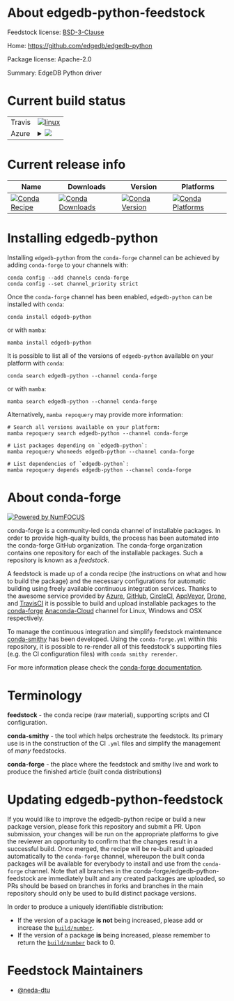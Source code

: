About edgedb-python-feedstock
=============================

Feedstock license: [BSD-3-Clause](https://github.com/conda-forge/edgedb-python-feedstock/blob/main/LICENSE.txt)

Home: https://github.com/edgedb/edgedb-python

Package license: Apache-2.0

Summary: EdgeDB Python driver

Current build status
====================


<table><tr>
    <td>Travis</td>
    <td>
      <a href="https://app.travis-ci.com/conda-forge/edgedb-python-feedstock">
        <img alt="linux" src="https://img.shields.io/travis/com/conda-forge/edgedb-python-feedstock/main.svg?label=Linux">
      </a>
    </td>
  </tr>
    
  <tr>
    <td>Azure</td>
    <td>
      <details>
        <summary>
          <a href="https://dev.azure.com/conda-forge/feedstock-builds/_build/latest?definitionId=20021&branchName=main">
            <img src="https://dev.azure.com/conda-forge/feedstock-builds/_apis/build/status/edgedb-python-feedstock?branchName=main">
          </a>
        </summary>
        <table>
          <thead><tr><th>Variant</th><th>Status</th></tr></thead>
          <tbody><tr>
              <td>linux_64_python3.10.____cpython</td>
              <td>
                <a href="https://dev.azure.com/conda-forge/feedstock-builds/_build/latest?definitionId=20021&branchName=main">
                  <img src="https://dev.azure.com/conda-forge/feedstock-builds/_apis/build/status/edgedb-python-feedstock?branchName=main&jobName=linux&configuration=linux%20linux_64_python3.10.____cpython" alt="variant">
                </a>
              </td>
            </tr><tr>
              <td>linux_64_python3.8.____cpython</td>
              <td>
                <a href="https://dev.azure.com/conda-forge/feedstock-builds/_build/latest?definitionId=20021&branchName=main">
                  <img src="https://dev.azure.com/conda-forge/feedstock-builds/_apis/build/status/edgedb-python-feedstock?branchName=main&jobName=linux&configuration=linux%20linux_64_python3.8.____cpython" alt="variant">
                </a>
              </td>
            </tr><tr>
              <td>linux_64_python3.9.____cpython</td>
              <td>
                <a href="https://dev.azure.com/conda-forge/feedstock-builds/_build/latest?definitionId=20021&branchName=main">
                  <img src="https://dev.azure.com/conda-forge/feedstock-builds/_apis/build/status/edgedb-python-feedstock?branchName=main&jobName=linux&configuration=linux%20linux_64_python3.9.____cpython" alt="variant">
                </a>
              </td>
            </tr><tr>
              <td>linux_aarch64_python3.10.____cpython</td>
              <td>
                <a href="https://dev.azure.com/conda-forge/feedstock-builds/_build/latest?definitionId=20021&branchName=main">
                  <img src="https://dev.azure.com/conda-forge/feedstock-builds/_apis/build/status/edgedb-python-feedstock?branchName=main&jobName=linux&configuration=linux%20linux_aarch64_python3.10.____cpython" alt="variant">
                </a>
              </td>
            </tr><tr>
              <td>linux_aarch64_python3.8.____cpython</td>
              <td>
                <a href="https://dev.azure.com/conda-forge/feedstock-builds/_build/latest?definitionId=20021&branchName=main">
                  <img src="https://dev.azure.com/conda-forge/feedstock-builds/_apis/build/status/edgedb-python-feedstock?branchName=main&jobName=linux&configuration=linux%20linux_aarch64_python3.8.____cpython" alt="variant">
                </a>
              </td>
            </tr><tr>
              <td>linux_aarch64_python3.9.____cpython</td>
              <td>
                <a href="https://dev.azure.com/conda-forge/feedstock-builds/_build/latest?definitionId=20021&branchName=main">
                  <img src="https://dev.azure.com/conda-forge/feedstock-builds/_apis/build/status/edgedb-python-feedstock?branchName=main&jobName=linux&configuration=linux%20linux_aarch64_python3.9.____cpython" alt="variant">
                </a>
              </td>
            </tr><tr>
              <td>osx_64_python3.10.____cpython</td>
              <td>
                <a href="https://dev.azure.com/conda-forge/feedstock-builds/_build/latest?definitionId=20021&branchName=main">
                  <img src="https://dev.azure.com/conda-forge/feedstock-builds/_apis/build/status/edgedb-python-feedstock?branchName=main&jobName=osx&configuration=osx%20osx_64_python3.10.____cpython" alt="variant">
                </a>
              </td>
            </tr><tr>
              <td>osx_64_python3.8.____cpython</td>
              <td>
                <a href="https://dev.azure.com/conda-forge/feedstock-builds/_build/latest?definitionId=20021&branchName=main">
                  <img src="https://dev.azure.com/conda-forge/feedstock-builds/_apis/build/status/edgedb-python-feedstock?branchName=main&jobName=osx&configuration=osx%20osx_64_python3.8.____cpython" alt="variant">
                </a>
              </td>
            </tr><tr>
              <td>osx_64_python3.9.____cpython</td>
              <td>
                <a href="https://dev.azure.com/conda-forge/feedstock-builds/_build/latest?definitionId=20021&branchName=main">
                  <img src="https://dev.azure.com/conda-forge/feedstock-builds/_apis/build/status/edgedb-python-feedstock?branchName=main&jobName=osx&configuration=osx%20osx_64_python3.9.____cpython" alt="variant">
                </a>
              </td>
            </tr><tr>
              <td>win_64_python3.10.____cpython</td>
              <td>
                <a href="https://dev.azure.com/conda-forge/feedstock-builds/_build/latest?definitionId=20021&branchName=main">
                  <img src="https://dev.azure.com/conda-forge/feedstock-builds/_apis/build/status/edgedb-python-feedstock?branchName=main&jobName=win&configuration=win%20win_64_python3.10.____cpython" alt="variant">
                </a>
              </td>
            </tr><tr>
              <td>win_64_python3.8.____cpython</td>
              <td>
                <a href="https://dev.azure.com/conda-forge/feedstock-builds/_build/latest?definitionId=20021&branchName=main">
                  <img src="https://dev.azure.com/conda-forge/feedstock-builds/_apis/build/status/edgedb-python-feedstock?branchName=main&jobName=win&configuration=win%20win_64_python3.8.____cpython" alt="variant">
                </a>
              </td>
            </tr><tr>
              <td>win_64_python3.9.____cpython</td>
              <td>
                <a href="https://dev.azure.com/conda-forge/feedstock-builds/_build/latest?definitionId=20021&branchName=main">
                  <img src="https://dev.azure.com/conda-forge/feedstock-builds/_apis/build/status/edgedb-python-feedstock?branchName=main&jobName=win&configuration=win%20win_64_python3.9.____cpython" alt="variant">
                </a>
              </td>
            </tr>
          </tbody>
        </table>
      </details>
    </td>
  </tr>
</table>

Current release info
====================

| Name | Downloads | Version | Platforms |
| --- | --- | --- | --- |
| [![Conda Recipe](https://img.shields.io/badge/recipe-edgedb--python-green.svg)](https://anaconda.org/conda-forge/edgedb-python) | [![Conda Downloads](https://img.shields.io/conda/dn/conda-forge/edgedb-python.svg)](https://anaconda.org/conda-forge/edgedb-python) | [![Conda Version](https://img.shields.io/conda/vn/conda-forge/edgedb-python.svg)](https://anaconda.org/conda-forge/edgedb-python) | [![Conda Platforms](https://img.shields.io/conda/pn/conda-forge/edgedb-python.svg)](https://anaconda.org/conda-forge/edgedb-python) |

Installing edgedb-python
========================

Installing `edgedb-python` from the `conda-forge` channel can be achieved by adding `conda-forge` to your channels with:

```
conda config --add channels conda-forge
conda config --set channel_priority strict
```

Once the `conda-forge` channel has been enabled, `edgedb-python` can be installed with `conda`:

```
conda install edgedb-python
```

or with `mamba`:

```
mamba install edgedb-python
```

It is possible to list all of the versions of `edgedb-python` available on your platform with `conda`:

```
conda search edgedb-python --channel conda-forge
```

or with `mamba`:

```
mamba search edgedb-python --channel conda-forge
```

Alternatively, `mamba repoquery` may provide more information:

```
# Search all versions available on your platform:
mamba repoquery search edgedb-python --channel conda-forge

# List packages depending on `edgedb-python`:
mamba repoquery whoneeds edgedb-python --channel conda-forge

# List dependencies of `edgedb-python`:
mamba repoquery depends edgedb-python --channel conda-forge
```


About conda-forge
=================

[![Powered by
NumFOCUS](https://img.shields.io/badge/powered%20by-NumFOCUS-orange.svg?style=flat&colorA=E1523D&colorB=007D8A)](https://numfocus.org)

conda-forge is a community-led conda channel of installable packages.
In order to provide high-quality builds, the process has been automated into the
conda-forge GitHub organization. The conda-forge organization contains one repository
for each of the installable packages. Such a repository is known as a *feedstock*.

A feedstock is made up of a conda recipe (the instructions on what and how to build
the package) and the necessary configurations for automatic building using freely
available continuous integration services. Thanks to the awesome service provided by
[Azure](https://azure.microsoft.com/en-us/services/devops/), [GitHub](https://github.com/),
[CircleCI](https://circleci.com/), [AppVeyor](https://www.appveyor.com/),
[Drone](https://cloud.drone.io/welcome), and [TravisCI](https://travis-ci.com/)
it is possible to build and upload installable packages to the
[conda-forge](https://anaconda.org/conda-forge) [Anaconda-Cloud](https://anaconda.org/)
channel for Linux, Windows and OSX respectively.

To manage the continuous integration and simplify feedstock maintenance
[conda-smithy](https://github.com/conda-forge/conda-smithy) has been developed.
Using the ``conda-forge.yml`` within this repository, it is possible to re-render all of
this feedstock's supporting files (e.g. the CI configuration files) with ``conda smithy rerender``.

For more information please check the [conda-forge documentation](https://conda-forge.org/docs/).

Terminology
===========

**feedstock** - the conda recipe (raw material), supporting scripts and CI configuration.

**conda-smithy** - the tool which helps orchestrate the feedstock.
                   Its primary use is in the construction of the CI ``.yml`` files
                   and simplify the management of *many* feedstocks.

**conda-forge** - the place where the feedstock and smithy live and work to
                  produce the finished article (built conda distributions)


Updating edgedb-python-feedstock
================================

If you would like to improve the edgedb-python recipe or build a new
package version, please fork this repository and submit a PR. Upon submission,
your changes will be run on the appropriate platforms to give the reviewer an
opportunity to confirm that the changes result in a successful build. Once
merged, the recipe will be re-built and uploaded automatically to the
`conda-forge` channel, whereupon the built conda packages will be available for
everybody to install and use from the `conda-forge` channel.
Note that all branches in the conda-forge/edgedb-python-feedstock are
immediately built and any created packages are uploaded, so PRs should be based
on branches in forks and branches in the main repository should only be used to
build distinct package versions.

In order to produce a uniquely identifiable distribution:
 * If the version of a package **is not** being increased, please add or increase
   the [``build/number``](https://docs.conda.io/projects/conda-build/en/latest/resources/define-metadata.html#build-number-and-string).
 * If the version of a package **is** being increased, please remember to return
   the [``build/number``](https://docs.conda.io/projects/conda-build/en/latest/resources/define-metadata.html#build-number-and-string)
   back to 0.

Feedstock Maintainers
=====================

* [@neda-dtu](https://github.com/neda-dtu/)

